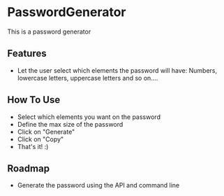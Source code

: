 # PasswordGenerator

This is a password generator

## Features
 * Let the user select which elements the password will have: Numbers, lowercase letters, uppercase letters and so on....

## How To Use
 * Select which elements you want on the password
 * Define the max size of the password
 * Click on "Generate"
 * Click on "Copy"
 * That's it! :)

## Roadmap
 * Generate the password using the API and command line
